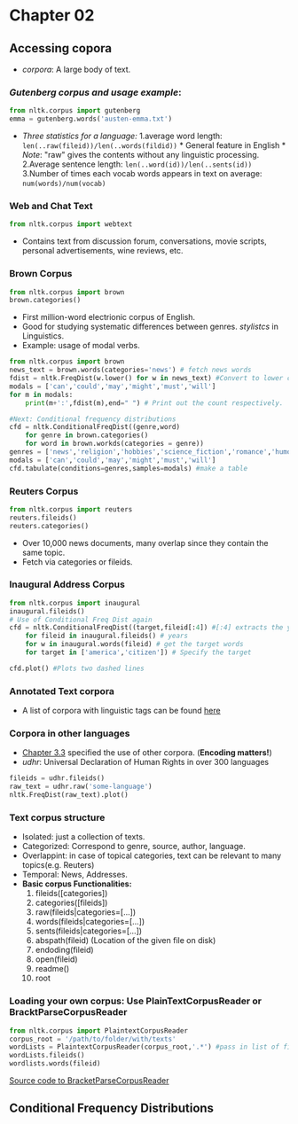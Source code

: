 # Chapter 02

## Accessing copora
* *corpora*: A large body of text.

### *Gutenberg corpus and usage example*:

```python
from nltk.corpus import gutenberg
emma = gutenberg.words('austen-emma.txt')
```

* *Three statistics for a language:* 
	1.average word length: `len(..raw(fileid))/len(..words(fildid))`
		* General feature in English
		* *Note*: "raw" gives the contents without any linguistic processing.
	2.Average sentence length: `len(..word(id))/len(..sents(id))`
	3.Number of times each vocab words appears in text on average: `num(words)/num(vocab)`

### Web and Chat Text

```python
from nltk.corpus import webtext
```
* Contains text from discussion forum, conversations, movie scripts, personal advertisements, wine reviews, etc.

### Brown Corpus


```python
from nltk.corpus import brown
brown.categories()
```

* First million-word electrionic corpus of English. 
* Good for studying systematic differences between genres. *stylistcs* in Linguistics.
* Example: usage of modal verbs.

```python
from nltk.corpus import brown
news_text = brown.words(categories='news') # fetch news words
fdist = nltk.FreqDist(w.lower() for w in news_text) #Convert to lower case for easier processing
modals = ['can','could','may','might','must','will']
for m in modals:
	print(m+':',fdist(m),end=" ") # Print out the count respectively.

#Next: Conditional frequency distributions
cfd = nltk.ConditionalFreqDist((genre,word) 
	for genre in brown.categories()
	for word in brown.workds(categories = genre))
genres = ['news','religion','hobbies','science_fiction','romance','humor']
modals = ['can','could','may','might','must','will']
cfd.tabulate(conditions=genres,samples=modals) #make a table
```

### Reuters Corpus
```python
from nltk.corpus import reuters
reuters.fileids()
reuters.categories()
```
* Over 10,000 news documents, many overlap since they contain the same topic.
* Fetch via categories or fileids.

### Inaugural Address Corpus 

```python
from nltk.corpus import inaugural
inaugural.fileids()
# Use of Conditional Freq Dist again
cfd = nltk.ConditionalFreqDist((target,fileid[:4]) #[:4] extracts the years
	for fileid in inaugural.fileids() # years
	for w in inaugural.words(fileid) # get the target words
	for target in ['america','citizen']) # Specify the target

cfd.plot() #Plots two dashed lines
```
### Annotated Text corpora
* A list of corpora with linguistic tags can be found [here](http://www.nltk.org/book/ch02#tab-corpora "corpora")

### Corpora in other languages 
* [Chapter 3.3](http://www.nltk.org/book/ch03.html#sec-unicode) specified the use of other corpora. (**Encoding matters!**)
* *udhr*: Universal Declaration of Human Rights in over 300 languages

```python
fileids = udhr.fileids()
raw_text = udhr.raw('some-language')
nltk.FreqDist(raw_text).plot()
```

### Text corpus structure
* Isolated: just a collection of texts.
* Categorized: Correspond to genre, source, author, language.
* Overlappint: in case of topical categories, text can be relevant to many topics(e.g. Reuters)
* Temporal: News, Addresses.
* **Basic corpus Functionalities:**
	1. fileids([categories])
	2. categories([fileids])
	3. raw(fileids|categories=[...])
	4. words(fileids|categories=[...])
	5. sents(fileids|categories=[...])
	6. abspath(fileid) (Location of the given file on disk)
	7. endoding(fileid)
	8. open(fileid)
	9. readme()
	10. root

### Loading your own corpus: Use PlainTextCorpusReader or BracktParseCorpusReader
```python
from nltk.corpus import PlaintextCorpusReader 
corpus_root = '/path/to/folder/with/texts'
wordLists = PlaintextCorpusReader(corpus_root,'.*') #pass in list of fields or a regex pattern that matches all fileids as the second arg
wordLists.fileids()
wordlists.words(fileid)


```
[Source code to BracketParseCorpusReader](http://www.nltk.org/book/ch02#corpus-root-treebank)

## Conditional Frequency Distributions





